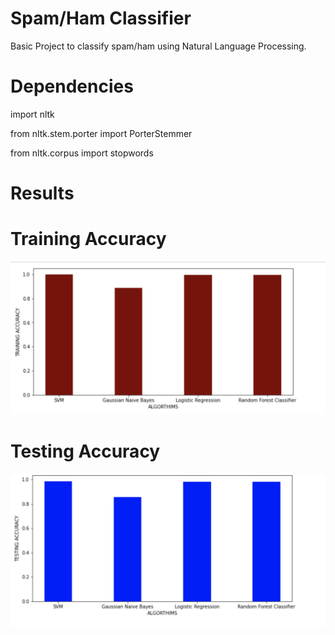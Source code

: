 # Spam/Ham Classifier

Basic Project to classify spam/ham  using Natural Language Processing.

# Dependencies

import nltk

from nltk.stem.porter import PorterStemmer

from nltk.corpus import stopwords

# Results

# Training Accuracy


<img width="677" alt="result1" src="https://github.com/VatsalNanda/NLP-Projects/blob/main/NLP-Spam%20Classifier/train_accuracy.png">

# Testing Accuracy

<img width="677" alt="result1" src="https://github.com/VatsalNanda/NLP-Projects/blob/main/NLP-Spam%20Classifier/test_accuracy.png">

